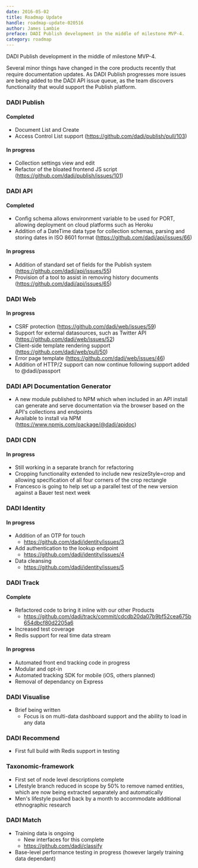 ```yaml
---
date: 2016-05-02
title: Roadmap Update
handle: roadmap-update-020516
author: James Lambie
preface: DADI Publish development in the middle of milestone MVP-4.
category: roadmap
---
```


DADI Publish development in the middle of milestone MVP-4.

Several minor things have changed in the core products recently that require documentation updates. As DADI Publish progresses more issues are being added to the DADI API issue queue, as the team discovers functionality that would support the Publish platform.

### DADI Publish

#### Completed

* Document List and Create
* Access Control List support (https://github.com/dadi/publish/pull/103)

#### In progress

* Collection settings view and edit
* Refactor of the bloated frontend JS script (https://github.com/dadi/publish/issues/101)

### DADI API

#### Completed

* Config schema allows environment variable to be used for PORT, allowing deployment on
cloud platforms such as Heroku
* Addition of a DateTime data type for collection schemas, parsing and storing dates in
ISO 8601 format (https://github.com/dadi/api/issues/66)

#### In progress

* Addition of standard set of fields for the Publish system (https://github.com/dadi/api/issues/55)
* Provision of a tool to assist in removing history documents (https://github.com/dadi/api/issues/65)

### DADI Web

#### In progress

* CSRF protection (https://github.com/dadi/web/issues/59)
* Support for external datasources, such as Twitter API (https://github.com/dadi/web/issues/52)
* Client-side template rendering support (https://github.com/dadi/web/pull/50)
* Error page template (https://github.com/dadi/web/issues/46)
* Addition of HTTP/2 support can now continue following support added to @dadi/passport

### DADI API Documentation Generator

* A new module published to NPM which when included in an API install can
generate and serve documentation via the browser based on the API's collections and endpoints
* Available to install via NPM (https://www.npmjs.com/package/@dadi/apidoc)

### DADI CDN

#### In progress

* Still working in a separate branch for refactoring
* Cropping functionality extended to include new resizeStyle=crop and allowing specification of
all four corners of the crop rectangle
* Francesco is going to help set up a parallel test of the new version against a Bauer test next week

### DADI Identity

#### In progress

* Addition of an OTP for touch
	* https://github.com/dadi/identity/issues/3
* Add authentication to the lookup endpoint
	* https://github.com/dadi/identity/issues/4
* Data cleansing
	* https://github.com/dadi/identity/issues/5

### DADI Track

#### Complete

* Refactored code to bring it inline with our other Products
	* https://github.com/dadi/track/commit/cdcdb20da07b9bf52cea675b654dbcf80d2205a6
* Increased test coverage
* Redis support for real time data stream

#### In progress

* Automated front end tracking code in progress
* Modular and opt-in
* Automated tracking SDK for mobile (iOS, others planned)
* Removal of dependancy on Express

### DADI Visualise

* Brief being written
	* Focus is on multi-data dashboard support and the ability to load in any data

### DADI Recommend

* First full build with Redis support in testing

### Taxonomic-framework

* First set of node level descriptions complete
* Lifestyle branch reduced in scope by 50% to remove named entities, which are now being extracted separately and automatically
* Men's lifestyle pushed back by a month to accommodate additional ethnographic research

### DADI Match

* Training data is ongoing
	* New interfaces for this complete
	* https://github.com/dadi/classify
* Base-level performance testing in progress (however largely training data dependant)
